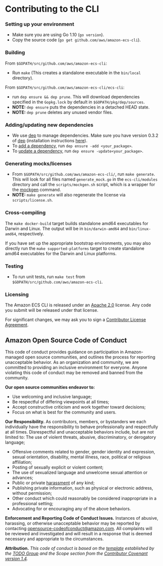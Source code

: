 # Contributing to the CLI
### Setting up your environment
* Make sure you are using Go 1.10 (`go version`).
* Copy the source code (`go get github.com/aws/amazon-ecs-cli`).

### Building
From `$GOPATH/src/github.com/aws/amazon-ecs-cli`:
* Run `make` (This creates a standalone executable in the `bin/local` directory).

From `$GOPATH/src/github.com/aws/amazon-ecs-cli/ecs-cli`:
* run `dep ensure && dep prune`. This will download dependencies specified in the `Gopkg.lock` by default in `$GOPATH/pkg/dep/sources`.
* **NOTE:** `dep ensure` puts the dependencies in a detached HEAD state.
* **NOTE:** `dep prune` deletes any unused vendor files.

### Adding/updating new dependencies
* We use [dep](https://github.com/golang/dep) to manage dependencies. Make sure you have version 0.3.2 of [dep](https://github.com/golang/dep/releases/tag/v0.3.2) (installation instructions [here](https://golang.github.io/dep/docs/installation.html)).
* To [add a dependency](https://golang.github.io/dep/docs/daily-dep.html#adding-a-new-dependency), run `dep ensure -add <your_package>`.
* To [update a dependency](https://golang.github.io/dep/docs/daily-dep.html#updating-dependencies), run `dep ensure -update<your_package>`.

### Generating mocks/licenses
* From `$GOPATH/src/github.com/aws/amazon-ecs-cli/`, run `make generate`. This
  will look for all files named `generate_mock.go` in the `ecs-cli/modules`
directory and call the `scripts/mockgen.sh` script, which is a wrapper for the
[mockgen](https://github.com/golang/mock#running-mockgen) command.
* **NOTE:** `make generate` will also regenerate the license via `scripts/license.sh`.

### Cross-compiling
The `make docker-build` target builds standalone amd64 executables for
Darwin and Linux. The output will be in `bin/darwin-amd64` and `bin/linux-amd64`,
respectively.

If you have set up the appropriate bootstrap environments, you may also directly
run the `make supported-platforms` target to create standalone amd64 executables
for the Darwin and Linux platforms.

### Testing
* To run unit tests, run `make test` from `$GOPATH/src/github.com/aws/amazon-ecs-cli`.

### Licensing
The Amazon ECS CLI is released under an [Apache 2.0](http://aws.amazon.com/apache-2-0/) license. Any code you submit will be released under that license.

For significant changes, we may ask you to sign a [Contributor License Agreement](http://en.wikipedia.org/wiki/Contributor_License_Agreement).


## Amazon Open Source Code of Conduct

This code of conduct provides guidance on participation in Amazon-managed open source communities, and outlines the process for reporting unacceptable behavior. As an organization and community, we are committed to providing an inclusive environment for everyone. Anyone violating this code of conduct may be removed and banned from the community.

**Our open source communities endeavor to:**
* Use welcoming and inclusive language;
* Be respectful of differing viewpoints at all times;
* Accept constructive criticism and work together toward decisions;
* Focus on what is best for the community and users.

**Our Responsibility.** As contributors, members, or bystanders we each individually have the responsibility to behave professionally and respectfully at all times. Disrespectful and unacceptable behaviors include, but are not limited to:
The use of violent threats, abusive, discriminatory, or derogatory language;
* Offensive comments related to gender, gender identity and expression, sexual orientation, disability, mental illness, race, political or religious affiliation;
* Posting of sexually explicit or violent content;
* The use of sexualized language and unwelcome sexual attention or advances;
* Public or private [harassment](http://todogroup.org/opencodeofconduct/#definitions) of any kind;
* Publishing private information, such as physical or electronic address, without permission;
* Other conduct which could reasonably be considered inappropriate in a professional setting;
* Advocating for or encouraging any of the above behaviors.

**Enforcement and Reporting Code of Conduct Issues.**
Instances of abusive, harassing, or otherwise unacceptable behavior may be reported by contacting opensource-codeofconduct@amazon.com. All complaints will be reviewed and investigated and will result in a response that is deemed necessary and appropriate to the circumstances.

**Attribution.** _This code of conduct is based on the [template](http://todogroup.org/opencodeofconduct) established by the [TODO Group](http://todogroup.org/) and the Scope section from the [Contributor Covenant version 1.4](http://contributor-covenant.org/version/1/4/)._
